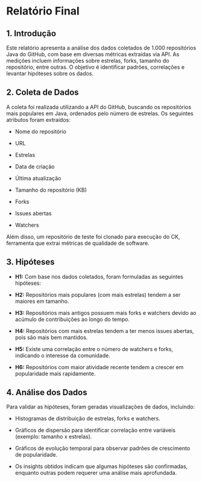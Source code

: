 # Relatório Final


## 1. Introdução

Este relatório apresenta a análise dos dados coletados de 1.000 repositórios Java do GitHub, com base em diversas métricas extraídas via API. As medições incluem informações sobre estrelas, forks, tamanho do repositório, entre outras. O objetivo é identificar padrões, correlações e levantar hipóteses sobre os dados.

## 2. Coleta de Dados

A coleta foi realizada utilizando a API do GitHub, buscando os repositórios mais populares em Java, ordenados pelo número de estrelas. Os seguintes atributos foram extraídos:

- Nome do repositório

- URL

- Estrelas

- Data de criação

- Última atualização

- Tamanho do repositório (KB)

- Forks

- Issues abertas

- Watchers

Além disso, um repositório de teste foi clonado para execução do CK, ferramenta que extrai métricas de qualidade de software.

## 3. Hipóteses

- **H1:** Com base nos dados coletados, foram formuladas as seguintes hipóteses:

- **H2:** Repositórios mais populares (com mais estrelas) tendem a ser maiores em tamanho.

- **H3:** Repositórios mais antigos possuem mais forks e watchers devido ao acúmulo de contribuições ao longo do tempo.

- **H4:** Repositórios com mais estrelas tendem a ter menos issues abertas, pois são mais bem mantidos.

- **H5:** Existe uma correlação entre o número de watchers e forks, indicando o interesse da comunidade.

- **H6:** Repositórios com maior atividade recente tendem a crescer em popularidade mais rapidamente.

## 4. Análise dos Dados

Para validar as hipóteses, foram geradas visualizações de dados, incluindo:

- Histogramas de distribuição de estrelas, forks e watchers.

- Gráficos de dispersão para identificar correlação entre variáveis (exemplo: tamanho x estrelas).

- Gráficos de evolução temporal para observar padrões de crescimento de popularidade.

- Os insights obtidos indicam que algumas hipóteses são confirmadas, enquanto outras podem requerer uma análise mais aprofundada.

